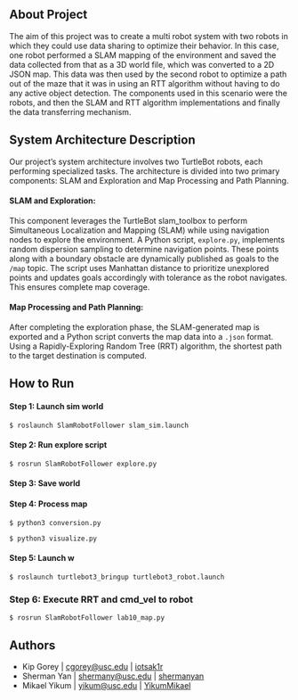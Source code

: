 ## About Project
The aim of this project was to create a multi robot system with two robots in which they could use data sharing to optimize their behavior. In this case, one robot performed a SLAM mapping of the environment and saved the data collected from that as a 3D world file, which was converted to a 2D JSON map. This data was then used by the second robot to optimize a path out of the maze that it was in using an RTT algorithm without having to do any active object detection. The components used in this scenario were the robots, and then the SLAM and RTT algorithm implementations and finally the data transferring mechanism.


## System Architecture Description
Our project’s system architecture involves two TurtleBot robots, each performing specialized tasks. The architecture is divided into two primary components: SLAM and Exploration and Map Processing and Path Planning.
#### SLAM and Exploration:
This component leverages the TurtleBot slam_toolbox to perform Simultaneous Localization and Mapping (SLAM) while using navigation nodes to explore the environment.
A Python script, ```explore.py```, implements random dispersion sampling to determine navigation points. These points along with a boundary obstacle are dynamically published as goals to the ```/map``` topic. The script uses Manhattan distance to prioritize unexplored points and updates goals accordingly with tolerance as the robot navigates. This ensures complete map coverage.
#### Map Processing and Path Planning:
After completing the exploration phase, the SLAM-generated map is exported and a Python script converts the map data into a ```.json``` format. Using a Rapidly-Exploring Random Tree (RRT) algorithm, the shortest path to the target destination is computed.


## How to Run
#### Step 1: Launch sim world 
```$ roslaunch SlamRobotFollower slam_sim.launch```

#### Step 2: Run explore script
```$ rosrun SlamRobotFollower explore.py ```

#### Step 3: Save world

#### Step 4: Process map
```$ python3 conversion.py```


```$ python3 visualize.py```

#### Step 5: Launch w
```$ roslaunch turtlebot3_bringup turtlebot3_robot.launch ```

### Step 6: Execute RRT and cmd_vel to robot
```$ rosrun SlamRobotFollower lab10_map.py```


## Authors
* Kip Gorey | [cgorey@usc.edu](mailto:cgorey@usc.edu) | [iotsak1r](https://github.com/kipgorey)
* Sherman Yan | [shermany@usc.edu](mailto:shermany@usc.edu) | [shermanyan](https://github.com/shermanyan)
* Mikael Yikum | [yikum@usc.edu](mailto:yikum@usc.edu) | [YikumMikael](https://github.com/YikumMikael)





